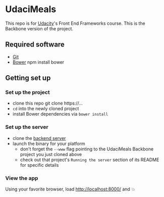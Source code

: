 # UdaciMeals

This repo is for [Udacity](https://www.udacity.com/)'s Front End Frameworks course. This is the Backbone version of the project.

## Required software

* [Git](https://git-scm.com/)
* [Bower](http://bower.io/) npm install bower

## Getting set up

### Set up the project
* clone this repo
git clone https://...
* `cd` into the newly cloned project
* install Bower dependencies via `bower install`

### Set up the server
* clone the [backend server](https://github.com/udacity/FEF-UdaciMeals-Backbone-Server)
* launch the binary for your platform
  - don't forget the `--www` flag pointing to the UdaciMeals Backbone project you just cloned above
  - check out that project's `Running the server` section of its README for specific details

### View the app

Using your favorite browser, load [http://localhost:8000/](http://localhost:8000/) and :boom:
